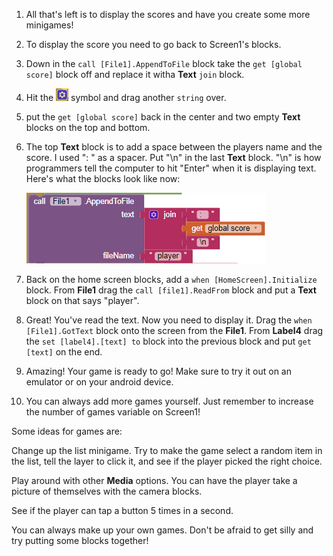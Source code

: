 1. All that's left is to display the scores and have you create some more minigames!

2. To display the score you need to go back to Screen1's blocks. 

3. Down in the `call [File1].AppendToFile` block take the `get [global score]` block off and replace it witha  **Text** `join` block.

4. Hit the ![](/assets/symbol.png) symbol and drag another `string` over. 

5. put the `get [global score]` back in the center and two empty **Text** blocks on the top and bottom.

6. The top **Text** block is to add a space between the players name and the score. I used ": " as a spacer. Put "\n" in the last **Text** block. "\n" is how programmers tell the computer to hit "Enter" when it is displaying text. Here's what the blocks look like now: 

    ![](/assets/fixedappendscore.png)
    
7. Back on the home screen blocks, add a `when [HomeScreen].Initialize` block. From **File1** drag the `call [file1].ReadFrom` block and put a **Text** block on that says "player".

8. Great! You've read the text. Now you need to display it. Drag the `when [File1].GotText` block onto the screen from the **File1**. From **Label4** drag the `set [label4].[text] to` block into the previous block and put `get [text]` on the end.

9. Amazing! Your game is ready to go! Make sure to try it out on an emulator or on your android device.

10. You can always add more games yourself. Just remember to increase the number of games variable on Screen1!
 
  Some ideas for games are:
  
  Change up the list minigame. Try to make the game select a random item in the list, tell the layer to click it, and see if the player picked the right choice.
  
  Play around with other **Media** options. You can have the player take a picture of themselves with the camera blocks.
  
  See if the player can tap a button 5 times in a second.
  
  You can always make up your own games. Don't be afraid to get silly and try putting some blocks together!
  